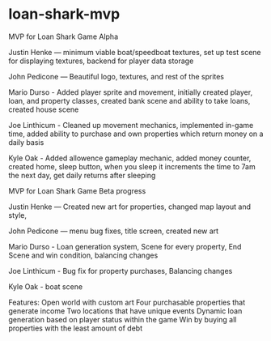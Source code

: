 # loan-shark-mvp
MVP for Loan Shark Game Alpha

Justin Henke — minimum viable boat/speedboat textures, set up test scene for displaying textures, backend for player data storage

John Pedicone — Beautiful logo, textures, and rest of the sprites

Mario Durso - Added player sprite and movement, initially created player, loan, and property classes, created bank scene and ability to take loans, created house scene

Joe Linthicum - Cleaned up movement mechanics, implemented in-game time, added ability to purchase and own properties which return money on a daily basis

Kyle Oak - Added allowence gameplay mechanic, added money counter, created home, sleep button, when you sleep it increments the time to 7am the next day, get daily returns after sleeping



MVP for Loan Shark Game Beta progress

Justin Henke — Created new art for properties, changed map layout and style,

John Pedicone — menu bug fixes, title screen, created new art

Mario Durso - Loan generation system, Scene for every property, End Scene and win condition, balancing changes

Joe Linthicum - Bug fix for property purchases, Balancing changes

Kyle Oak - boat scene


Features:
	Open world with custom art
	Four purchasable properties that generate income
	Two locations that have unique events
	Dynamic loan generation based on player status within the game
	Win by buying all properties with the least amount of debt